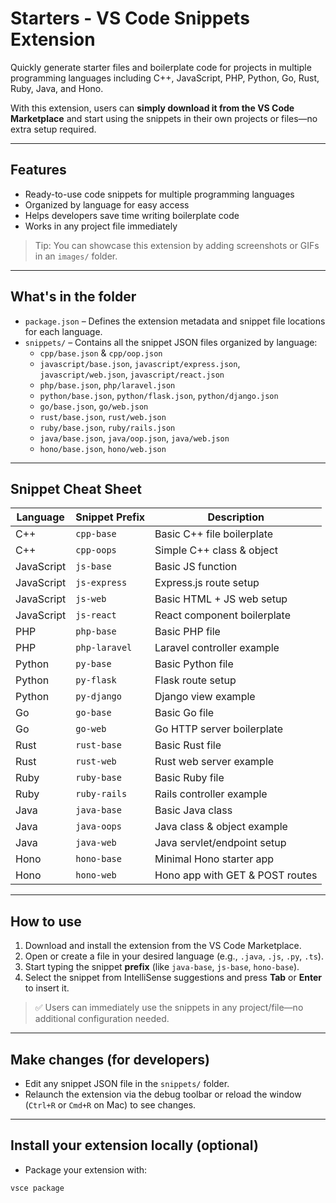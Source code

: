 # Starters - VS Code Snippets Extension

Quickly generate starter files and boilerplate code for projects in multiple programming languages including C++, JavaScript, PHP, Python, Go, Rust, Ruby, Java, and Hono.

With this extension, users can **simply download it from the VS Code Marketplace** and start using the snippets in their own projects or files—no extra setup required.

---

## Features

* Ready-to-use code snippets for multiple programming languages
* Organized by language for easy access
* Helps developers save time writing boilerplate code
* Works in any project file immediately

> Tip: You can showcase this extension by adding screenshots or GIFs in an `images/` folder.

---

## What's in the folder

* `package.json` – Defines the extension metadata and snippet file locations for each language.
* `snippets/` – Contains all the snippet JSON files organized by language:
  * `cpp/base.json` & `cpp/oop.json`
  * `javascript/base.json`, `javascript/express.json`, `javascript/web.json`, `javascript/react.json`
  * `php/base.json`, `php/laravel.json`
  * `python/base.json`, `python/flask.json`, `python/django.json`
  * `go/base.json`, `go/web.json`
  * `rust/base.json`, `rust/web.json`
  * `ruby/base.json`, `ruby/rails.json`
  * `java/base.json`, `java/oop.json`, `java/web.json`
  * `hono/base.json`, `hono/web.json`

---

## Snippet Cheat Sheet

| Language   | Snippet Prefix  | Description                       |
|------------|-----------------|-----------------------------------|
| C++        | `cpp-base`      | Basic C++ file boilerplate        |
| C++        | `cpp-oops`      | Simple C++ class & object         |
| JavaScript | `js-base`       | Basic JS function                 |
| JavaScript | `js-express`    | Express.js route setup            |
| JavaScript | `js-web`        | Basic HTML + JS web setup         |
| JavaScript | `js-react`      | React component boilerplate       |
| PHP        | `php-base`      | Basic PHP file                    |
| PHP        | `php-laravel`   | Laravel controller example        |
| Python     | `py-base`       | Basic Python file                 |
| Python     | `py-flask`      | Flask route setup                 |
| Python     | `py-django`     | Django view example               |
| Go         | `go-base`       | Basic Go file                     |
| Go         | `go-web`        | Go HTTP server boilerplate        |
| Rust       | `rust-base`     | Basic Rust file                   |
| Rust       | `rust-web`      | Rust web server example           |
| Ruby       | `ruby-base`     | Basic Ruby file                   |
| Ruby       | `ruby-rails`    | Rails controller example          |
| Java       | `java-base`     | Basic Java class                  |
| Java       | `java-oops`     | Java class & object example       |
| Java       | `java-web`      | Java servlet/endpoint setup       |
| Hono       | `hono-base`     | Minimal Hono starter app          |
| Hono       | `hono-web`      | Hono app with GET & POST routes   |

---

## How to use

1. Download and install the extension from the VS Code Marketplace.  
2. Open or create a file in your desired language (e.g., `.java`, `.js`, `.py`, `.ts`).  
3. Start typing the snippet **prefix** (like `java-base`, `js-base`, `hono-base`).  
4. Select the snippet from IntelliSense suggestions and press **Tab** or **Enter** to insert it.  

> ✅ Users can immediately use the snippets in any project/file—no additional configuration needed.

---

## Make changes (for developers)

* Edit any snippet JSON file in the `snippets/` folder.  
* Relaunch the extension via the debug toolbar or reload the window (`Ctrl+R` or `Cmd+R` on Mac) to see changes.

---

## Install your extension locally (optional)

* Package your extension with:

```bash
vsce package
